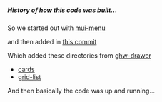 
##### History of how this code was built...

So we started out with
[mui-menu](https://github.com/stormasm/mui-menu)

and then added in
[this commit](https://github.com/stormasm/ghw-menu/commit/ff340b7bd871ae81fb11fb3cdf2bae74623da647)

Which added these directories from
[ghw-drawer](https://github.com/stormasm/ghw-drawer)

* [cards](https://github.com/stormasm/ghw-drawer/tree/master/drawer/src/cards)
* [grid-list](https://github.com/stormasm/ghw-drawer/tree/master/drawer/src/grid-list)

And then basically the code was up and running...

